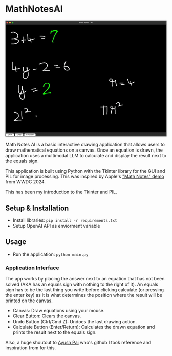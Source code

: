 # MathNotesAI
![MathNotesAI](https://github.com/parthbhangla/MathNotesAI/blob/main/assests/MathNotes.gif)

Math Notes AI is a basic interactive drawing application that allows users to draw mathematical equations on a canvas. Once an equation is drawn, the application uses a multimodal LLM to calculate and display the result next to the equals sign.

This application is built using Python with the Tkinter library for the GUI and PIL for image processing. This was inspired by Apple's ["Math Notes" demo](https://www.youtube.com/live/RXeOiIDNNek?si=zsfLkfVtCoCqk1ie&t=2806) from WWDC 2024.

This has been my introduction to the Tkinter and PIL.

## Setup & Installation
- Install libraries: `pip install -r requirements.txt`
- Setup OpenAI API as enviorment variable


## Usage
- Run the application: `python main.py`

### Application Interface

The app works by placing the answer next to an equation that has not been solved (AKA has an equals sign with nothing to the right of it). An equals sign has to be the last thing you write before clicking calculate (or pressing the enter key) as it is what determines the position where the result will be printed on the canvas.

- Canvas: Draw equations using your mouse.
- Clear Button:  Clears the canvas.
- Undo Button (Ctrl/Cmd Z): Undoes the last drawing action.
- Calculate Button (Enter/Return): Calculates the drawn equation and prints the result next to the equals sign.

Also, a huge shoutout to [Ayush Pai](https://github.com/ayushpai) who's github I took reference and inspiration from for this.
